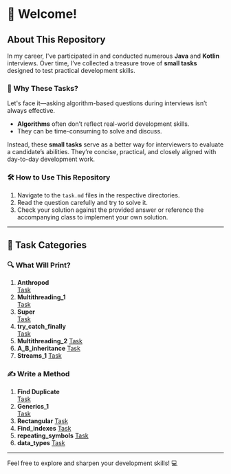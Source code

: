 # 🚀 Welcome!

## About This Repository
In my career, I've participated in and conducted numerous **Java** and **Kotlin** interviews. Over time, I’ve collected a treasure trove of **small tasks** designed to test practical development skills.

### 🤔 Why These Tasks?
Let's face it—asking algorithm-based questions during interviews isn’t always effective.
- **Algorithms** often don’t reflect real-world development skills.
- They can be time-consuming to solve and discuss.

Instead, these **small tasks** serve as a better way for interviewers to evaluate a candidate’s abilities. They’re concise, practical, and closely aligned with day-to-day development work.

### 🛠️ How to Use This Repository
1. Navigate to the `task.md` files in the respective directories.
2. Read the question carefully and try to solve it.
3. Check your solution against the provided answer or reference the accompanying class to implement your own solution.

---

## 🧩 Task Categories

### 🔍 What Will Print?
1. **Anthropod**  
   [Task](./src/main/java/org/example/what_will_print/Anthropod/task.md)
2. **Multithreading_1**  
   [Task](./src/main/java/org/example/what_will_print/Multithreading_1/task.md)
3. **Super**  
   [Task](./src/main/java/org/example/what_will_print/main_super/task.md)
4. **try_catch_finally**  
   [Task](./src/main/java/org/example/what_will_print/try_catch_finally/task.md)
5. **Multithreading_2**
   [Task](./src/main/java/org/example/what_will_print/Multithreading_2/task.md)
6. **A_B_inheritance**
   [Task](./src/main/java/org/example/what_will_print/A_B_inheritance/task.md)
7. **Streams_1**
   [Task](./src/main/java/org/example/what_will_print/Streams_1/task.md)
### ✍️ Write a Method
1. **Find Duplicate**  
   [Task](./src/main/java/org/example/write_method/find_duplicate/task.md)
2. **Generics_1**  
   [Task](./src/main/java/org/example/write_method/generics_1/task.md)
3. **Rectangular**
   [Task](./src/main/java/org/example/write_method/rectangular/task.md)
4. **Find_indexes**
   [Task](./src/main/java/org/example/write_method/find_indexes/task.md)
5. **repeating_symbols**
   [Task](./src/main/java/org/example/write_method/repeating_symbols/task.md)
6. **data_types**
   [Task](./src/main/java/org/example/write_method/data_types/task.md)

---

Feel free to explore and sharpen your development skills! 💻
